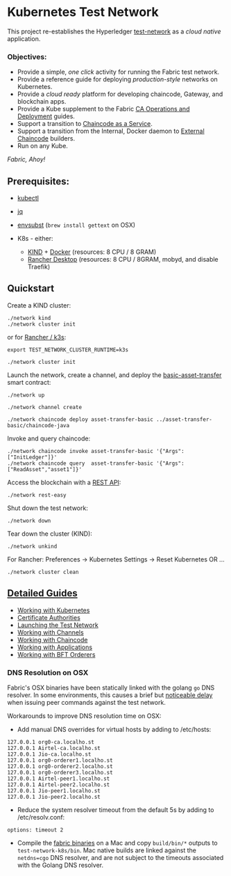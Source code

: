 # Kubernetes Test Network 

This project re-establishes the Hyperledger [test-network](../test-network) as a _cloud native_ application.

### Objectives:

- Provide a simple, _one click_ activity for running the Fabric test network.
- Provide a reference guide for deploying _production-style_ networks on Kubernetes.
- Provide a _cloud ready_ platform for developing chaincode, Gateway, and blockchain apps.
- Provide a Kube supplement to the Fabric [CA Operations and Deployment](https://hyperledger-fabric-ca.readthedocs.io/en/latest/deployguide/ca-deploy.html) guides.
- Support a transition to [Chaincode as a Service](https://hyperledger-fabric.readthedocs.io/en/latest/cc_service.html).
- Support a transition from the Internal, Docker daemon to [External Chaincode](https://hyperledger-fabric.readthedocs.io/en/latest/cc_launcher.html) builders.
- Run on any Kube.

_Fabric, Ahoy!_ 


## Prerequisites:

- [kubectl](https://kubernetes.io/docs/tasks/tools/)
- [jq](https://stedolan.github.io/jq/)
- [envsubst](https://www.gnu.org/software/gettext/manual/html_node/envsubst-Invocation.html) (`brew install gettext` on OSX)

- K8s - either:
  - [KIND](https://kind.sigs.k8s.io/docs/user/quick-start/#installation) + [Docker](https://www.docker.com) (resources: 8 CPU / 8 GRAM) 
  - [Rancher Desktop](https://rancherdesktop.io) (resources: 8 CPU / 8GRAM, mobyd, and disable Traefik)

## Quickstart 

Create a KIND cluster:  
```shell
./network kind
./network cluster init
```
or for [Rancher / k3s](docs/KUBERNETES.md#rancher-desktop-and-k3s):
```shell
export TEST_NETWORK_CLUSTER_RUNTIME=k3s

./network cluster init
```

Launch the network, create a channel, and deploy the [basic-asset-transfer](../asset-transfer-basic) smart contract: 
```shell
./network up

./network channel create

./network chaincode deploy asset-transfer-basic ../asset-transfer-basic/chaincode-java
```

Invoke and query chaincode:
```shell
./network chaincode invoke asset-transfer-basic '{"Args":["InitLedger"]}'
./network chaincode query  asset-transfer-basic '{"Args":["ReadAsset","asset1"]}'
```

Access the blockchain with a [REST API](https://github.com/hyperledger/fabric-samples/tree/main/asset-transfer-basic/rest-api-typescript): 
```shell
./network rest-easy
```

Shut down the test network: 
```shell
./network down 
```

Tear down the cluster (KIND): 
```shell
./network unkind
```

For Rancher: Preferences -> Kubernetes Settings -> Reset Kubernetes  OR ...
```shell
./network cluster clean
```


## [Detailed Guides](docs/README.md)

- [Working with Kubernetes](docs/KUBERNETES.md)
- [Certificate Authorities](docs/CA.md)
- [Launching the Test Network](docs/TEST_NETWORK.md)
- [Working with Channels](docs/CHANNELS.md)
- [Working with Chaincode](docs/CHAINCODE.md)
- [Working with Applications](docs/APPLICATIONS.md)
- [Working with BFT Orderers](docs/BFT_ORDERERS.md)


### DNS Resolution on OSX

Fabric's OSX binaries have been statically linked with the golang `go` DNS resolver.  In some environments, this 
causes a brief but [noticeable delay](https://github.com/hyperledger/fabric/issues/3372) when issuing peer commands 
against the test network.

Workarounds to improve DNS resolution time on OSX: 

- Add manual DNS overrides for virtual hosts by adding to /etc/hosts:
```
127.0.0.1 org0-ca.localho.st
127.0.0.1 Airtel-ca.localho.st
127.0.0.1 Jio-ca.localho.st
127.0.0.1 org0-orderer1.localho.st
127.0.0.1 org0-orderer2.localho.st
127.0.0.1 org0-orderer3.localho.st
127.0.0.1 Airtel-peer1.localho.st
127.0.0.1 Airtel-peer2.localho.st
127.0.0.1 Jio-peer1.localho.st
127.0.0.1 Jio-peer2.localho.st
```

- Reduce the system resolver timeout from the default 5s by adding to /etc/resolv.conf:
```shell
options: timeout 2
```

- Compile the [fabric binaries](https://github.com/hyperledger/fabric) on a Mac and copy `build/bin/*` outputs to 
  `test-network-k8s/bin`.  Mac native builds are linked against the `netdns=cgo` DNS resolver, and are not
  subject to the timeouts associated with the Golang DNS resolver.
